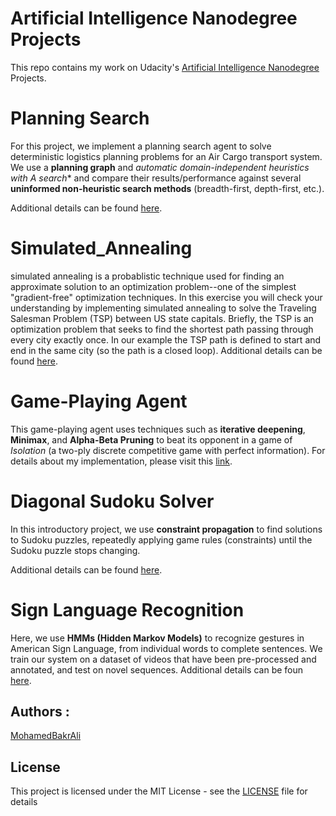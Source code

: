 Artificial Intelligence Nanodegree Projects
===========================================
This repo contains my work on Udacity's [Artificial Intelligence Nanodegree](https://www.udacity.com/course/artificial-intelligence-nanodegree--nd889) Projects.

# Planning Search

For this project, we implement a planning search agent to solve deterministic logistics planning problems for an Air Cargo transport system. We use a **planning graph** and **automatic domain-independent heuristics with A* search** and compare their results/performance against several **uninformed non-heuristic search methods** (breadth-first, depth-first, etc.).

Additional details can be found [here](./AIND-Planning/README.md).

# Simulated_Annealing

simulated annealing is a probablistic technique used for finding an approximate solution to an optimization problem--one of the simplest "gradient-free" optimization techniques. In this exercise you will check your understanding by implementing simulated annealing to solve the Traveling Salesman Problem (TSP) between US state capitals.  Briefly, the TSP is an optimization problem that seeks to find the shortest path passing through every city exactly once.  In our example the TSP path is defined to start and end in the same city (so the path is a closed loop).
Additional details can be found [here](./AIND-Planning/README.md).

# Game-Playing Agent

This game-playing agent uses techniques such as **iterative deepening**, **Minimax**, and **Alpha-Beta Pruning** to beat its opponent in a game of *Isolation* (a two-ply discrete competitive game with perfect information).
For details about my implementation, please visit this [link](./AIND-Isolation/README.md).

# Diagonal Sudoku Solver

In this introductory project, we use **constraint propagation** to find solutions to Sudoku puzzles, repeatedly applying game rules (constraints) until the Sudoku puzzle stops changing.

Additional details can be found [here](./AIND-Sudoku-solution/README.md).


# Sign Language Recognition

Here, we use **HMMs (Hidden Markov Models)** to recognize gestures in American Sign Language, from individual words to complete sentences. We train our system on a dataset of videos that have been pre-processed and annotated, and test on novel sequences.
Additional details can be foun [here](./AIND-%20Recognizer/README.md).


## Authors :
[MohamedBakrAli](https://github.com/MohamedBakrAli)

## License

This project is licensed under the MIT License - see the [LICENSE](LICENSE) file for details

